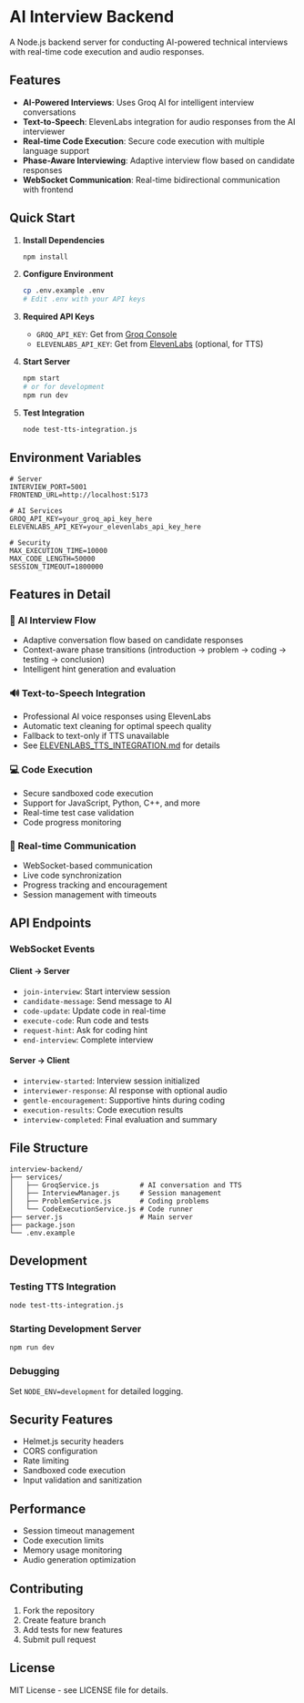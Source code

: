 # AI Interview Backend

A Node.js backend server for conducting AI-powered technical interviews with real-time code execution and audio responses.

## Features

- **AI-Powered Interviews**: Uses Groq AI for intelligent interview conversations
- **Text-to-Speech**: ElevenLabs integration for audio responses from the AI interviewer
- **Real-time Code Execution**: Secure code execution with multiple language support
- **Phase-Aware Interviewing**: Adaptive interview flow based on candidate responses
- **WebSocket Communication**: Real-time bidirectional communication with frontend

## Quick Start

1. **Install Dependencies**
   ```bash
   npm install
   ```

2. **Configure Environment**
   ```bash
   cp .env.example .env
   # Edit .env with your API keys
   ```

3. **Required API Keys**
   - `GROQ_API_KEY`: Get from [Groq Console](https://console.groq.com/)
   - `ELEVENLABS_API_KEY`: Get from [ElevenLabs](https://elevenlabs.io) (optional, for TTS)

4. **Start Server**
   ```bash
   npm start
   # or for development
   npm run dev
   ```

5. **Test Integration**
   ```bash
   node test-tts-integration.js
   ```

## Environment Variables

```env
# Server
INTERVIEW_PORT=5001
FRONTEND_URL=http://localhost:5173

# AI Services
GROQ_API_KEY=your_groq_api_key_here
ELEVENLABS_API_KEY=your_elevenlabs_api_key_here

# Security
MAX_EXECUTION_TIME=10000
MAX_CODE_LENGTH=50000
SESSION_TIMEOUT=1800000
```

## Features in Detail

### 🤖 AI Interview Flow
- Adaptive conversation flow based on candidate responses
- Context-aware phase transitions (introduction → problem → coding → testing → conclusion)
- Intelligent hint generation and evaluation

### 🔊 Text-to-Speech Integration
- Professional AI voice responses using ElevenLabs
- Automatic text cleaning for optimal speech quality
- Fallback to text-only if TTS unavailable
- See [ELEVENLABS_TTS_INTEGRATION.md](./ELEVENLABS_TTS_INTEGRATION.md) for details

### 💻 Code Execution
- Secure sandboxed code execution
- Support for JavaScript, Python, C++, and more
- Real-time test case validation
- Code progress monitoring

### 🔄 Real-time Communication
- WebSocket-based communication
- Live code synchronization
- Progress tracking and encouragement
- Session management with timeouts

## API Endpoints

### WebSocket Events

#### Client → Server
- `join-interview`: Start interview session
- `candidate-message`: Send message to AI
- `code-update`: Update code in real-time
- `execute-code`: Run code and tests
- `request-hint`: Ask for coding hint
- `end-interview`: Complete interview

#### Server → Client
- `interview-started`: Interview session initialized
- `interviewer-response`: AI response with optional audio
- `gentle-encouragement`: Supportive hints during coding
- `execution-results`: Code execution results
- `interview-completed`: Final evaluation and summary

## File Structure

```
interview-backend/
├── services/
│   ├── GroqService.js          # AI conversation and TTS
│   ├── InterviewManager.js     # Session management
│   ├── ProblemService.js       # Coding problems
│   └── CodeExecutionService.js # Code runner
├── server.js                   # Main server
├── package.json
└── .env.example
```

## Development

### Testing TTS Integration
```bash
node test-tts-integration.js
```

### Starting Development Server
```bash
npm run dev
```

### Debugging
Set `NODE_ENV=development` for detailed logging.

## Security Features

- Helmet.js security headers
- CORS configuration
- Rate limiting
- Sandboxed code execution
- Input validation and sanitization

## Performance

- Session timeout management
- Code execution limits
- Memory usage monitoring
- Audio generation optimization

## Contributing

1. Fork the repository
2. Create feature branch
3. Add tests for new features
4. Submit pull request

## License

MIT License - see LICENSE file for details.

